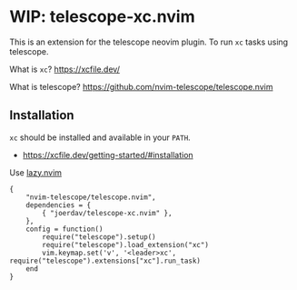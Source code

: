 # WIP: telescope-xc.nvim

This is an extension for the telescope neovim plugin. To run `xc` tasks using telescope.

What is `xc`? <https://xcfile.dev/>

What is telescope? <https://github.com/nvim-telescope/telescope.nvim>

## Installation

`xc` should be installed and available in your `PATH`. 

- <https://xcfile.dev/getting-started/#installation>

Use [lazy.nvim](https://github.com/folke/lazy.nvim)

    {
        "nvim-telescope/telescope.nvim",
        dependencies = {
            { "joerdav/telescope-xc.nvim" },
        },
        config = function()
            require("telescope").setup()
            require("telescope").load_extension("xc")
            vim.keymap.set('v', '<leader>xc', require("telescope").extensions["xc"].run_task)
        end
    }
